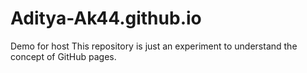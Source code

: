 # Aditya-Ak44.github.io
Demo for host
This repository is just an experiment to understand the concept of GitHub pages.
